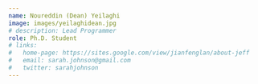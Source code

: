 ```yaml
---
name: Noureddin (Dean) Yeilaghi
image: images/yeilaghidean.jpg
# description: Lead Programmer
role: Ph.D. Student
# links:
#   home-page: https://sites.google.com/view/jianfenglan/about-jeff
#   email: sarah.johnson@gmail.com
#   twitter: sarahjohnson
---
```


<!-- Personal website: https://sites.google.com/view/jianfenglan/about-jeff -->
